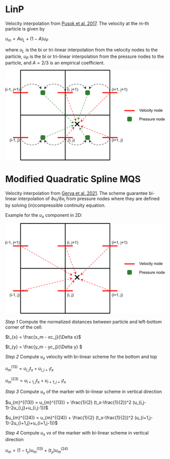 # LinP

Velocity interpolation from [Pusok et al. 2017](https://link.springer.com/article/10.1007/s00024-016-1431-8). The velocity at the m-th particle is given by

$u_m = A u_L + (1-A) u_P$

where $u_L$ is the bi or tri-linear interpolation from the velocity nodes to the particle, $u_P$ is the bi or tri-linear interpolation from the pressure nodes to the particle, and $A=2/3$ is an empirical coefficient.

<img src="assets/LinP.png" width="700"  />

# Modified Quadratic Spline MQS

Velocity interpolation from [Gerya et al. 2021](https://meetingorganizer.copernicus.org/EGU21/EGU21-15308.html). The scheme guarantee bi-linear interpolation of $\partial u_i/\partial x_i$ from pressure nodes where they are defined by solving (in)compressible continuity equation.

Example for the $u_x$ component in 2D:

<img src="assets/MQs.png" width="700"  />


*Step 1* Compute the normalized distances between particle and left-bottom corner of the cell:

$t_{x} = \frac{x_m - xc_j}{\Delta x}$

$t_{y} = \frac{y_m - yc_j}{\Delta y} $

*Step 2* Compute $u_x$ velocity with bi-linear scheme for the bottom and top

$u_{m}^{(13)} = u_{i,j} t_x + u_{i,j+1} t_x$

$u_{m}^{(23)} = u_{i+1,j} t_x + u_{i+1,j+1} t_x$

*Step 3* Compute $u_x$ of the marker with bi-linear scheme in vertical direction

$u_{m}^{(13)} = u_{m}^{(13)} + \frac{1}{2} (t_x-\frac{1}{2})^2 (u_{i,j-1}-2u_{i,j}+u_{i,j-1})$

$u_{m}^{(24)} = u_{m}^{(24)} + \frac{1}{2} (t_x-\frac{1}{2})^2 (u_{i+1,j-1}-2u_{i+1,j}+u_{i+1,j-1})$

*Step 4* Compute $u_x$  vx of the marker with bi-linear scheme in vertical direction

$u_{m} = (1-t_y) u_{m}^{(13)}+(t_y) u_{m}^{(24)}$